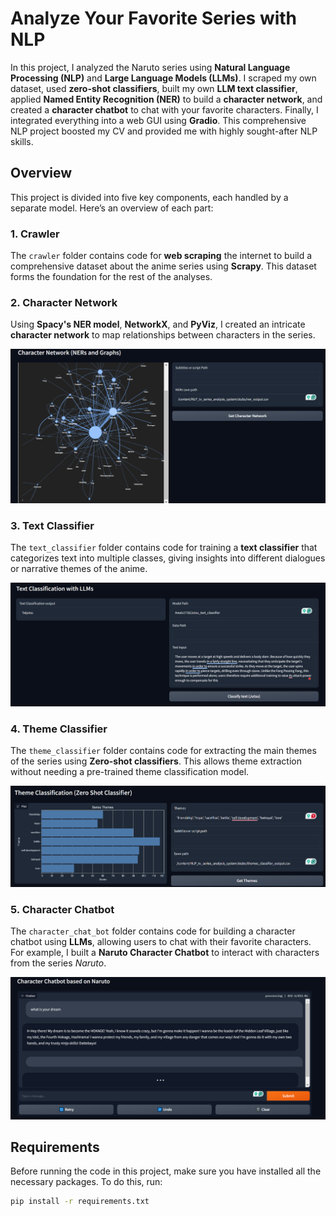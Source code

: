 # Analyze Your Favorite Series with NLP

In this project, I analyzed the Naruto series using **Natural Language Processing (NLP)** and **Large Language Models (LLMs)**. I scraped my own dataset, used **zero-shot classifiers**, built my own **LLM text classifier**, applied **Named Entity Recognition (NER)** to build a **character network**, and created a **character chatbot** to chat with your favorite characters. Finally, I integrated everything into a web GUI using **Gradio**. This comprehensive NLP project boosted my CV and provided me with highly sought-after NLP skills.

## Overview

This project is divided into five key components, each handled by a separate model. Here’s an overview of each part:

### 1. Crawler

The `crawler` folder contains code for **web scraping** the internet to build a comprehensive dataset about the anime series using **Scrapy**. This dataset forms the foundation for the rest of the analyses.

### 2. Character Network

Using **Spacy's NER model**, **NetworkX**, and **PyViz**, I created an intricate **character network** to map relationships between characters in the series.

![Character Network](demo/character_network.png)

### 3. Text Classifier

The `text_classifier` folder contains code for training a **text classifier** that categorizes text into multiple classes, giving insights into different dialogues or narrative themes of the anime.

![Text Classification with LLMs](demo/text_classification_with_llms.png)

### 4. Theme Classifier

The `theme_classifier` folder contains code for extracting the main themes of the series using **Zero-shot classifiers**. This allows theme extraction without needing a pre-trained theme classification model.

![Zero-shot Theme Classifier](demo/zero_shot_theme_classifier.png)

### 5. Character Chatbot

The `character_chat_bot` folder contains code for building a character chatbot using **LLMs**, allowing users to chat with their favorite characters. For example, I built a **Naruto Character Chatbot** to interact with characters from the series *Naruto*.

![Naruto Character Chatbot](demo/naruto_chatbot.png)

## Requirements

Before running the code in this project, make sure you have installed all the necessary packages. To do this, run:

```bash
pip install -r requirements.txt 
```

